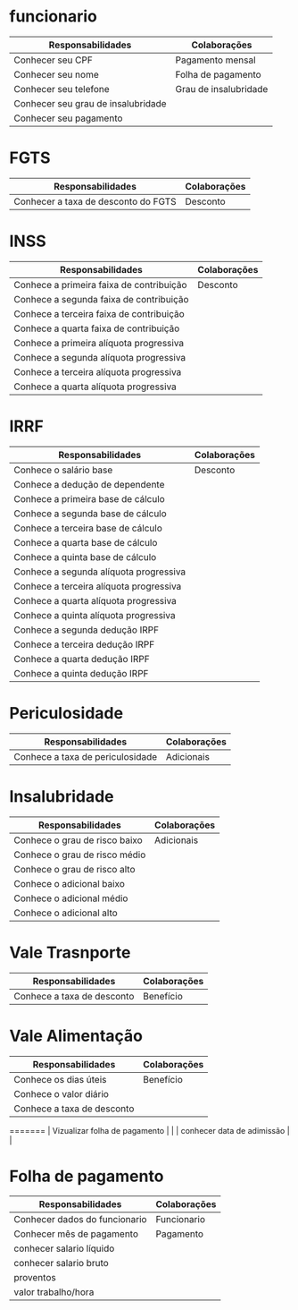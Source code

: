 # funcionario

| Responsabilidades | Colaborações |
|-------------------|--------------|
| Conhecer seu CPF | Pagamento mensal |
| Conhecer seu nome | Folha de pagamento |
| Conhecer seu telefone | Grau de insalubridade |
| Conhecer seu grau de insalubridade |  |
| Conhecer seu pagamento |  |








































# FGTS

| Responsabilidades | Colaborações |
|-------------------|--------------|
| Conhecer a taxa de desconto do FGTS | Desconto |

# INSS

| Responsabilidades | Colaborações |
|-------------------|--------------|
| Conhece a primeira faixa de contribuição | Desconto |
| Conhece a segunda faixa de contribuição  |  |
| Conhece a terceira faixa de contribuição |  |
| Conhece a quarta faixa de contribuição   |  |
| Conhece a primeira alíquota progressiva  |  |
| Conhece a segunda alíquota progressiva    |  |
| Conhece a terceira alíquota progressiva    |  |
| Conhece a quarta alíquota progressiva    |  |

# IRRF

| Responsabilidades | Colaborações |
|-------------------|--------------|
| Conhece o salário base| Desconto |
| Conhece a dedução de dependente |  |
| Conhece a primeira base de cálculo |  |
| Conhece a segunda base de cálculo |  |
| Conhece a terceira base de cálculo |  |
| Conhece a quarta base de cálculo |  |
| Conhece a quinta base de cálculo |  |
| Conhece a segunda alíquota progressiva |  |
| Conhece a terceira alíquota progressiva |  |
| Conhece a quarta alíquota progressiva |  |
| Conhece a quinta alíquota progressiva |  |
| Conhece a segunda dedução IRPF |  |
| Conhece a terceira dedução IRPF |  |
| Conhece a quarta dedução IRPF |  |
| Conhece a quinta dedução IRPF |  |

# Periculosidade 

| Responsabilidades | Colaborações |
|-------------------|--------------|
| Conhece a taxa de periculosidade | Adicionais |

# Insalubridade 

| Responsabilidades | Colaborações |
|-------------------|--------------|
| Conhece o grau de risco baixo | Adicionais |
| Conhece o grau de risco médio |  |
| Conhece o grau de risco alto |  |
| Conhece o adicional baixo |  |
| Conhece o adicional médio |  |
| Conhece o adicional alto |  |

# Vale Trasnporte

| Responsabilidades | Colaborações |
|-------------------|--------------|
| Conhece a taxa de desconto | Benefício |

# Vale Alimentação

| Responsabilidades | Colaborações |
|-------------------|--------------|
| Conhece os dias úteis | Benefício |
| Conhece o valor diário | |
| Conhece a taxa de desconto | |
=======
| Vizualizar folha de pagamento |  |
| conhecer data de adimissão |  |



# Folha de pagamento

| Responsabilidades | Colaborações |
|-------------------|--------------|
| Conhecer dados do funcionario | Funcionario |
| Conhecer mês de pagamento | Pagamento |
| conhecer salario líquido | |
| conhecer salario bruto  | |
| proventos | |
| valor trabalho/hora |  |

